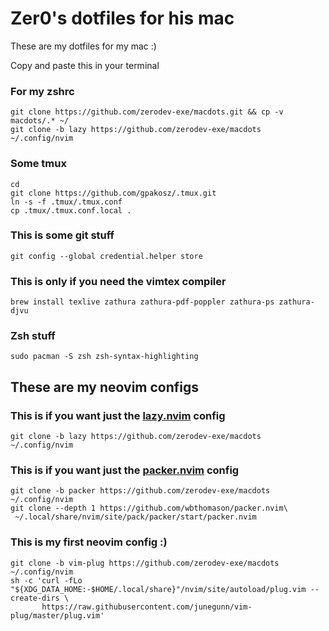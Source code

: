 # Zer0's dotfiles for his mac
These are my dotfiles for my mac :)

Copy and paste this in your terminal

### For my zshrc
```
git clone https://github.com/zerodev-exe/macdots.git && cp -v macdots/.* ~/
git clone -b lazy https://github.com/zerodev-exe/macdots ~/.config/nvim
```

### Some tmux
```
cd
git clone https://github.com/gpakosz/.tmux.git
ln -s -f .tmux/.tmux.conf
cp .tmux/.tmux.conf.local .
```

### This is some git stuff
```
git config --global credential.helper store
```

### This is only if you need the vimtex compiler
```
brew install texlive zathura zathura-pdf-poppler zathura-ps zathura-djvu
```

### Zsh stuff
```
sudo pacman -S zsh zsh-syntax-highlighting
```

## These are my neovim configs

### This is if you want just the [lazy.nvim](https://github.com/folke/lazy.nvim) config
```
git clone -b lazy https://github.com/zerodev-exe/macdots ~/.config/nvim
```

### This is if you want just the [packer.nvim](https://github.com/wbthomason/packer.nvim) config
```
git clone -b packer https://github.com/zerodev-exe/macdots ~/.config/nvim
git clone --depth 1 https://github.com/wbthomason/packer.nvim\
 ~/.local/share/nvim/site/pack/packer/start/packer.nvim
```

### This is my first neovim config :)
```
git clone -b vim-plug https://github.com/zerodev-exe/macdots ~/.config/nvim
sh -c 'curl -fLo "${XDG_DATA_HOME:-$HOME/.local/share}"/nvim/site/autoload/plug.vim --create-dirs \
       https://raw.githubusercontent.com/junegunn/vim-plug/master/plug.vim'
```
